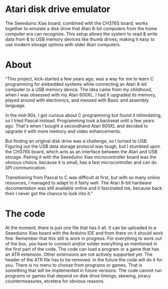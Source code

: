 # Atari disk drive emulator
The Seeeduino Xiao board, combined with the CH376S board, works together to emulate a disk drive that Atari 8-bit computers from the home computer era can recognize. This setup allows the system to read & write data from & to USB memory devices like thumb drives, making it easy to use modern storage options with older Atari computers.
# About
"This project, kick-started a few years ago, was a way for me to learn C programming for embedded systems while connecting an Atari 8-bit computer to a USB memory device. The idea came from my childhood, when I was obsessed with my Atari 600XL. I had it upgraded its memory, played around with electronics, and messed with Basic and assembly language.

In the mid-90s, I got curious about C programming but found it intimidating, so I tried Pascal instead. Programming took a backseat until a few years ago. That's when I bought a secondhand Atari 600XL and decided to upgrade it with more memory and video enhancements.

But finding an original disk drive was a challenge, so I turned to USB. Figuring out the USB data storage protocol was tough, but I stumbled upon the CH376S board, which acts as an interface between the Atari and USB storage. Pairing it with the Seeeduino Xiao microcontroller board was the obvious choice, because it is small, has a fast microcontroller and can do SPI communication.

Transitioning from Pascal to C was difficult at first, but with so many online resources, I managed to adapt to it fairly well. The Atari 8-bit hardware documentation was still available online and it fascinated me, because back then I never got the chance to look into it."
# The code
At the moment, there is just one file that has it all. It can be uploaded to a Seeeduino Xiao board with the Arduino IDE and from there on it should work fine.
Remember that this still is work in progress. For everything to work out of the box, you have to connect and/or solder everything as mentioned in the first part of the code.
The code can load a program or a game that has an ATR extension. Other extensions are not actively supported yet. The header of the ATR file has to be removed. In the future the code will do it for you. There is no menu to choose from programs or games. That is something that will be implemented in future versions. The code cannot run programs or games that depend on disk drive timings, skewing, piracy countermeasures, etcetera for obvious reasons.
